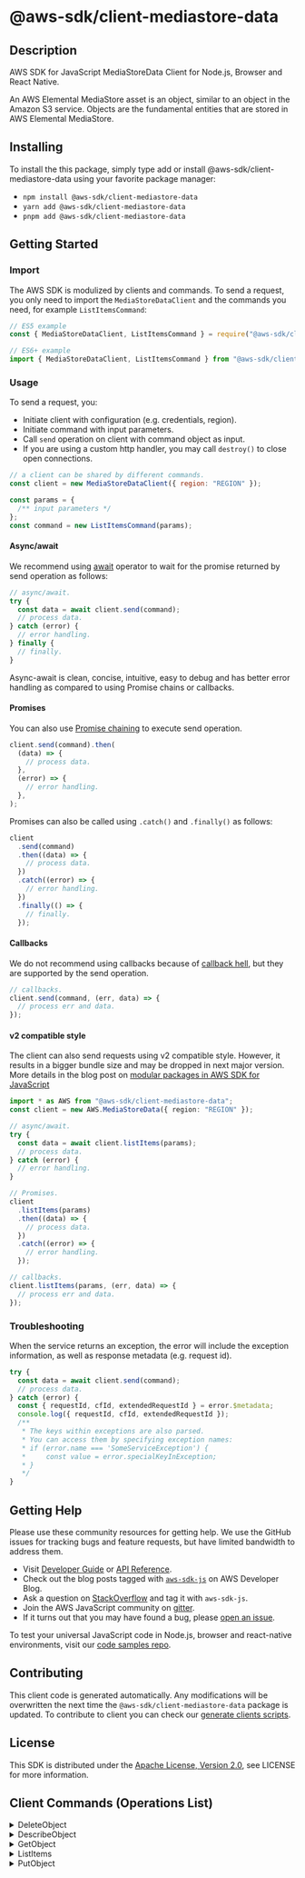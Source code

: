 <!-- generated file, do not edit directly -->

# @aws-sdk/client-mediastore-data

## Description

AWS SDK for JavaScript MediaStoreData Client for Node.js, Browser and React Native.

<p>An AWS Elemental MediaStore asset is an object, similar to an object in the Amazon S3
service. Objects are the fundamental entities that are stored in AWS Elemental
MediaStore.</p>

## Installing

To install the this package, simply type add or install @aws-sdk/client-mediastore-data
using your favorite package manager:

- `npm install @aws-sdk/client-mediastore-data`
- `yarn add @aws-sdk/client-mediastore-data`
- `pnpm add @aws-sdk/client-mediastore-data`

## Getting Started

### Import

The AWS SDK is modulized by clients and commands.
To send a request, you only need to import the `MediaStoreDataClient` and
the commands you need, for example `ListItemsCommand`:

```js
// ES5 example
const { MediaStoreDataClient, ListItemsCommand } = require("@aws-sdk/client-mediastore-data");
```

```ts
// ES6+ example
import { MediaStoreDataClient, ListItemsCommand } from "@aws-sdk/client-mediastore-data";
```

### Usage

To send a request, you:

- Initiate client with configuration (e.g. credentials, region).
- Initiate command with input parameters.
- Call `send` operation on client with command object as input.
- If you are using a custom http handler, you may call `destroy()` to close open connections.

```js
// a client can be shared by different commands.
const client = new MediaStoreDataClient({ region: "REGION" });

const params = {
  /** input parameters */
};
const command = new ListItemsCommand(params);
```

#### Async/await

We recommend using [await](https://developer.mozilla.org/en-US/docs/Web/JavaScript/Reference/Operators/await)
operator to wait for the promise returned by send operation as follows:

```js
// async/await.
try {
  const data = await client.send(command);
  // process data.
} catch (error) {
  // error handling.
} finally {
  // finally.
}
```

Async-await is clean, concise, intuitive, easy to debug and has better error handling
as compared to using Promise chains or callbacks.

#### Promises

You can also use [Promise chaining](https://developer.mozilla.org/en-US/docs/Web/JavaScript/Guide/Using_promises#chaining)
to execute send operation.

```js
client.send(command).then(
  (data) => {
    // process data.
  },
  (error) => {
    // error handling.
  },
);
```

Promises can also be called using `.catch()` and `.finally()` as follows:

```js
client
  .send(command)
  .then((data) => {
    // process data.
  })
  .catch((error) => {
    // error handling.
  })
  .finally(() => {
    // finally.
  });
```

#### Callbacks

We do not recommend using callbacks because of [callback hell](http://callbackhell.com/),
but they are supported by the send operation.

```js
// callbacks.
client.send(command, (err, data) => {
  // process err and data.
});
```

#### v2 compatible style

The client can also send requests using v2 compatible style.
However, it results in a bigger bundle size and may be dropped in next major version. More details in the blog post
on [modular packages in AWS SDK for JavaScript](https://aws.amazon.com/blogs/developer/modular-packages-in-aws-sdk-for-javascript/)

```ts
import * as AWS from "@aws-sdk/client-mediastore-data";
const client = new AWS.MediaStoreData({ region: "REGION" });

// async/await.
try {
  const data = await client.listItems(params);
  // process data.
} catch (error) {
  // error handling.
}

// Promises.
client
  .listItems(params)
  .then((data) => {
    // process data.
  })
  .catch((error) => {
    // error handling.
  });

// callbacks.
client.listItems(params, (err, data) => {
  // process err and data.
});
```

### Troubleshooting

When the service returns an exception, the error will include the exception information,
as well as response metadata (e.g. request id).

```js
try {
  const data = await client.send(command);
  // process data.
} catch (error) {
  const { requestId, cfId, extendedRequestId } = error.$metadata;
  console.log({ requestId, cfId, extendedRequestId });
  /**
   * The keys within exceptions are also parsed.
   * You can access them by specifying exception names:
   * if (error.name === 'SomeServiceException') {
   *     const value = error.specialKeyInException;
   * }
   */
}
```

## Getting Help

Please use these community resources for getting help.
We use the GitHub issues for tracking bugs and feature requests, but have limited bandwidth to address them.

- Visit [Developer Guide](https://docs.aws.amazon.com/sdk-for-javascript/v3/developer-guide/welcome.html)
  or [API Reference](https://docs.aws.amazon.com/AWSJavaScriptSDK/v3/latest/index.html).
- Check out the blog posts tagged with [`aws-sdk-js`](https://aws.amazon.com/blogs/developer/tag/aws-sdk-js/)
  on AWS Developer Blog.
- Ask a question on [StackOverflow](https://stackoverflow.com/questions/tagged/aws-sdk-js) and tag it with `aws-sdk-js`.
- Join the AWS JavaScript community on [gitter](https://gitter.im/aws/aws-sdk-js-v3).
- If it turns out that you may have found a bug, please [open an issue](https://github.com/aws/aws-sdk-js-v3/issues/new/choose).

To test your universal JavaScript code in Node.js, browser and react-native environments,
visit our [code samples repo](https://github.com/aws-samples/aws-sdk-js-tests).

## Contributing

This client code is generated automatically. Any modifications will be overwritten the next time the `@aws-sdk/client-mediastore-data` package is updated.
To contribute to client you can check our [generate clients scripts](https://github.com/aws/aws-sdk-js-v3/tree/main/scripts/generate-clients).

## License

This SDK is distributed under the
[Apache License, Version 2.0](http://www.apache.org/licenses/LICENSE-2.0),
see LICENSE for more information.

## Client Commands (Operations List)

<details>
<summary>
DeleteObject
</summary>

[Command API Reference](https://docs.aws.amazon.com/AWSJavaScriptSDK/v3/latest/client/mediastore-data/command/DeleteObjectCommand/) / [Input](https://docs.aws.amazon.com/AWSJavaScriptSDK/v3/latest/Package/-aws-sdk-client-mediastore-data/Interface/DeleteObjectCommandInput/) / [Output](https://docs.aws.amazon.com/AWSJavaScriptSDK/v3/latest/Package/-aws-sdk-client-mediastore-data/Interface/DeleteObjectCommandOutput/)

</details>
<details>
<summary>
DescribeObject
</summary>

[Command API Reference](https://docs.aws.amazon.com/AWSJavaScriptSDK/v3/latest/client/mediastore-data/command/DescribeObjectCommand/) / [Input](https://docs.aws.amazon.com/AWSJavaScriptSDK/v3/latest/Package/-aws-sdk-client-mediastore-data/Interface/DescribeObjectCommandInput/) / [Output](https://docs.aws.amazon.com/AWSJavaScriptSDK/v3/latest/Package/-aws-sdk-client-mediastore-data/Interface/DescribeObjectCommandOutput/)

</details>
<details>
<summary>
GetObject
</summary>

[Command API Reference](https://docs.aws.amazon.com/AWSJavaScriptSDK/v3/latest/client/mediastore-data/command/GetObjectCommand/) / [Input](https://docs.aws.amazon.com/AWSJavaScriptSDK/v3/latest/Package/-aws-sdk-client-mediastore-data/Interface/GetObjectCommandInput/) / [Output](https://docs.aws.amazon.com/AWSJavaScriptSDK/v3/latest/Package/-aws-sdk-client-mediastore-data/Interface/GetObjectCommandOutput/)

</details>
<details>
<summary>
ListItems
</summary>

[Command API Reference](https://docs.aws.amazon.com/AWSJavaScriptSDK/v3/latest/client/mediastore-data/command/ListItemsCommand/) / [Input](https://docs.aws.amazon.com/AWSJavaScriptSDK/v3/latest/Package/-aws-sdk-client-mediastore-data/Interface/ListItemsCommandInput/) / [Output](https://docs.aws.amazon.com/AWSJavaScriptSDK/v3/latest/Package/-aws-sdk-client-mediastore-data/Interface/ListItemsCommandOutput/)

</details>
<details>
<summary>
PutObject
</summary>

[Command API Reference](https://docs.aws.amazon.com/AWSJavaScriptSDK/v3/latest/client/mediastore-data/command/PutObjectCommand/) / [Input](https://docs.aws.amazon.com/AWSJavaScriptSDK/v3/latest/Package/-aws-sdk-client-mediastore-data/Interface/PutObjectCommandInput/) / [Output](https://docs.aws.amazon.com/AWSJavaScriptSDK/v3/latest/Package/-aws-sdk-client-mediastore-data/Interface/PutObjectCommandOutput/)

</details>
